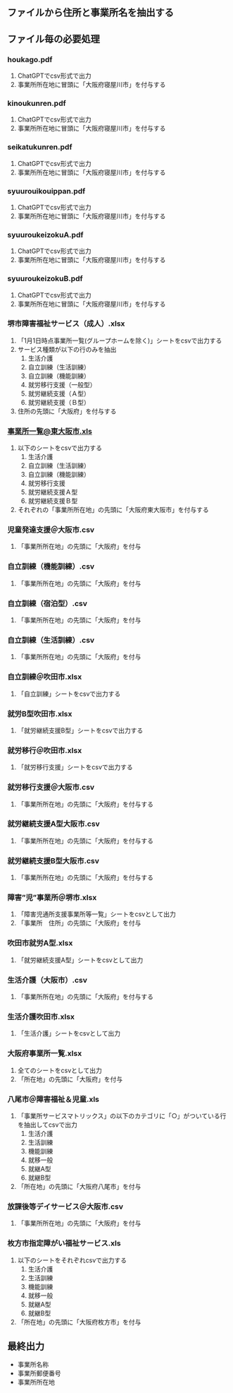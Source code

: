 ## ファイルから住所と事業所名を抽出する

## ファイル毎の必要処理

### houkago.pdf
1. ChatGPTでcsv形式で出力
2. 事業所所在地に冒頭に「大阪府寝屋川市」を付与する

### kinoukunren.pdf
1. ChatGPTでcsv形式で出力
2. 事業所所在地に冒頭に「大阪府寝屋川市」を付与する

### seikatukunren.pdf
1. ChatGPTでcsv形式で出力
2. 事業所所在地に冒頭に「大阪府寝屋川市」を付与する

### syuurouikouippan.pdf
1. ChatGPTでcsv形式で出力
2. 事業所所在地に冒頭に「大阪府寝屋川市」を付与する

### syuuroukeizokuA.pdf
1. ChatGPTでcsv形式で出力
2. 事業所所在地に冒頭に「大阪府寝屋川市」を付与する

### syuuroukeizokuB.pdf
1. ChatGPTでcsv形式で出力
2. 事業所所在地に冒頭に「大阪府寝屋川市」を付与する

### 堺市障害福祉サービス（成人）.xlsx
1. 「1月1日時点事業所一覧(グループホームを除く)」シートをcsvで出力する
2. サービス種類が以下の行のみを抽出
    1. 生活介護
    2. 自立訓練（生活訓練）
    3. 自立訓練（機能訓練）
    4. 就労移行支援（一般型）
    5. 就労継続支援（Ａ型）
    6. 就労継続支援（Ｂ型）
3. 住所の先頭に「大阪府」を付与する

### 事業所一覧@東大阪市.xls
1. 以下のシートをcsvで出力する
    1. 生活介護
    2. 自立訓練（生活訓練）
    3. 自立訓練（機能訓練）
    4. 就労移行支援
    5. 就労継続支援Ａ型
    6. 就労継続支援Ｂ型
2. それぞれの「事業所所在地」の先頭に「大阪府東大阪市」を付与する

### 児童発達支援＠大阪市.csv
1. 「事業所所在地」の先頭に「大阪府」を付与

### 自立訓練（機能訓練）.csv
1. 「事業所所在地」の先頭に「大阪府」を付与

### 自立訓練（宿泊型）.csv
1. 「事業所所在地」の先頭に「大阪府」を付与

### 自立訓練（生活訓練）.csv
1. 「事業所所在地」の先頭に「大阪府」を付与

### 自立訓練＠吹田市.xlsx
1. 「自立訓練」シートをcsvで出力する

### 就労B型吹田市.xlsx
1. 「就労継続支援B型」シートをcsvで出力する

### 就労移行＠吹田市.xlsx
1. 「就労移行支援」シートをcsvで出力する

### 就労移行支援＠大阪市.csv
1. 「事業所所在地」の先頭に「大阪府」を付与する

### 就労継続支援A型大阪市.csv
1. 「事業所所在地」の先頭に「大阪府」を付与する

### 就労継続支援B型大阪市.csv
1. 「事業所所在地」の先頭に「大阪府」を付与する

### 障害”児”事業所＠堺市.xlsx
1. 「障害児通所支援事業所等一覧」シートをcsvとして出力
2. 「事業所　住所」の先頭に「大阪府」を付与

### 吹田市就労A型.xlsx
1. 「就労継続支援A型」シートをcsvとして出力

### 生活介護（大阪市）.csv
1. 「事業所所在地」の先頭に「大阪府」を付与する

### 生活介護吹田市.xlsx
1. 「生活介護」シートをcsvとして出力

### 大阪府事業所一覧.xlsx
1. 全てのシートをcsvとして出力
2. 「所在地」の先頭に「大阪府」を付与

### 八尾市＠障害福祉＆児童.xls
1. 「事業所サービスマトリックス」の以下のカテゴリに「○」がついている行を抽出してcsvで出力
    1. 生活介護
    2. 生活訓練
    3. 機能訓練
    4. 就移一般
    5. 就継A型
    6. 就継B型
2. 「所在地」の先頭に「大阪府八尾市」を付与

### 放課後等デイサービス＠大阪市.csv
1. 「事業所所在地」の先頭に「大阪府」を付与

### 枚方市指定障がい福祉サービス.xls
1. 以下のシートをそれぞれcsvで出力する
    1. 生活介護
    2. 生活訓練
    3. 機能訓練
    4. 就移一般
    5. 就継A型
    6. 就継B型
2. 「所在地」の先頭に「大阪府枚方市」を付与


## 最終出力
- 事業所名称
- 事業所郵便番号
- 事業所所在地